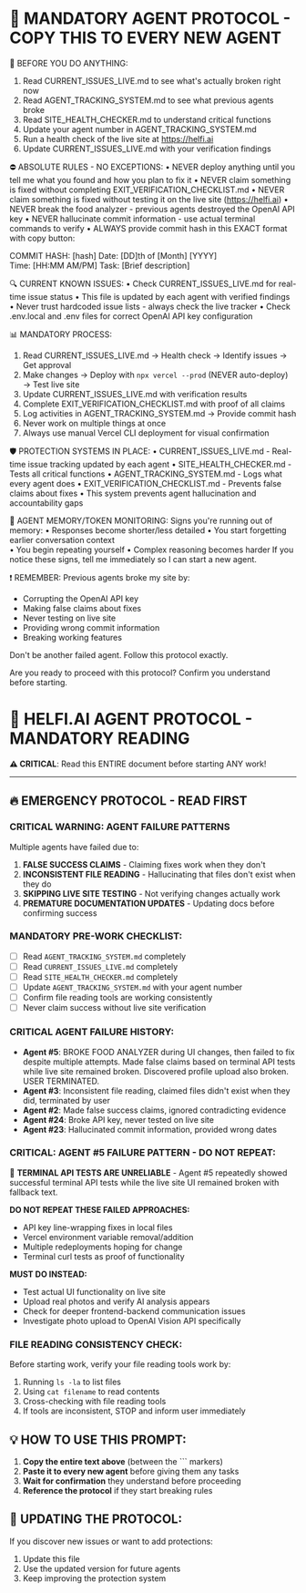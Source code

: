 # 🚨 MANDATORY AGENT PROTOCOL - COPY THIS TO EVERY NEW AGENT

🚨 BEFORE YOU DO ANYTHING:
1. Read CURRENT_ISSUES_LIVE.md to see what's actually broken right now
2. Read AGENT_TRACKING_SYSTEM.md to see what previous agents broke
3. Read SITE_HEALTH_CHECKER.md to understand critical functions
4. Update your agent number in AGENT_TRACKING_SYSTEM.md
5. Run a health check of the live site at https://helfi.ai
6. Update CURRENT_ISSUES_LIVE.md with your verification findings

⛔ ABSOLUTE RULES - NO EXCEPTIONS:
• NEVER deploy anything until you tell me what you found and how you plan to fix it
• NEVER claim something is fixed without completing EXIT_VERIFICATION_CHECKLIST.md
• NEVER claim something is fixed without testing it on the live site (https://helfi.ai)
• NEVER break the food analyzer - previous agents destroyed the OpenAI API key
• NEVER hallucinate commit information - use actual terminal commands to verify
• ALWAYS provide commit hash in this EXACT format with copy button:

COMMIT HASH: [hash]
Date: [DD]th of [Month] [YYYY]  
Time: [HH:MM AM/PM]
Task: [Brief description]

🔍 CURRENT KNOWN ISSUES:
• Check CURRENT_ISSUES_LIVE.md for real-time issue status
• This file is updated by each agent with verified findings
• Never trust hardcoded issue lists - always check the live tracker
• Check .env.local and .env files for correct OpenAI API key configuration

📊 MANDATORY PROCESS:
1. Read CURRENT_ISSUES_LIVE.md → Health check → Identify issues → Get approval
2. Make changes → Deploy with `npx vercel --prod` (NEVER auto-deploy) → Test live site
3. Update CURRENT_ISSUES_LIVE.md with verification results
4. Complete EXIT_VERIFICATION_CHECKLIST.md with proof of all claims
5. Log activities in AGENT_TRACKING_SYSTEM.md → Provide commit hash
6. Never work on multiple things at once
7. Always use manual Vercel CLI deployment for visual confirmation

🛡️ PROTECTION SYSTEMS IN PLACE:
• CURRENT_ISSUES_LIVE.md - Real-time issue tracking updated by each agent
• SITE_HEALTH_CHECKER.md - Tests all critical functions
• AGENT_TRACKING_SYSTEM.md - Logs what every agent does
• EXIT_VERIFICATION_CHECKLIST.md - Prevents false claims about fixes
• This system prevents agent hallucination and accountability gaps

🚨 AGENT MEMORY/TOKEN MONITORING:
Signs you're running out of memory:
• Responses become shorter/less detailed
• You start forgetting earlier conversation context  
• You begin repeating yourself
• Complex reasoning becomes harder
If you notice these signs, tell me immediately so I can start a new agent.

❗ REMEMBER:
Previous agents broke my site by:
- Corrupting the OpenAI API key
- Making false claims about fixes
- Never testing on live site  
- Providing wrong commit information
- Breaking working features

Don't be another failed agent. Follow this protocol exactly.

Are you ready to proceed with this protocol? Confirm you understand before starting.

# 🚨 HELFI.AI AGENT PROTOCOL - MANDATORY READING

**⚠️ CRITICAL**: Read this ENTIRE document before starting ANY work!

---

## 🔥 **EMERGENCY PROTOCOL - READ FIRST**

### **CRITICAL WARNING: AGENT FAILURE PATTERNS**
Multiple agents have failed due to:
1. **FALSE SUCCESS CLAIMS** - Claiming fixes work when they don't
2. **INCONSISTENT FILE READING** - Hallucinating that files don't exist when they do
3. **SKIPPING LIVE SITE TESTING** - Not verifying changes actually work
4. **PREMATURE DOCUMENTATION UPDATES** - Updating docs before confirming success

### **MANDATORY PRE-WORK CHECKLIST:**
- [ ] Read `AGENT_TRACKING_SYSTEM.md` completely
- [ ] Read `CURRENT_ISSUES_LIVE.md` completely  
- [ ] Read `SITE_HEALTH_CHECKER.md` completely
- [ ] Update `AGENT_TRACKING_SYSTEM.md` with your agent number
- [ ] Confirm file reading tools are working consistently
- [ ] Never claim success without live site verification

### **CRITICAL AGENT FAILURE HISTORY:**
- **Agent #5**: BROKE FOOD ANALYZER during UI changes, then failed to fix despite multiple attempts. Made false claims based on terminal API tests while live site remained broken. Discovered profile upload also broken. USER TERMINATED.
- **Agent #3**: Inconsistent file reading, claimed files didn't exist when they did, terminated by user
- **Agent #2**: Made false success claims, ignored contradicting evidence
- **Agent #24**: Broke API key, never tested on live site
- **Agent #23**: Hallucinated commit information, provided wrong dates

### **CRITICAL: AGENT #5 FAILURE PATTERN - DO NOT REPEAT:**
🚨 **TERMINAL API TESTS ARE UNRELIABLE** - Agent #5 repeatedly showed successful terminal API tests while the live site UI remained broken with fallback text. 

**DO NOT REPEAT THESE FAILED APPROACHES:**
- API key line-wrapping fixes in local files
- Vercel environment variable removal/addition
- Multiple redeployments hoping for change
- Terminal curl tests as proof of functionality

**MUST DO INSTEAD:**
- Test actual UI functionality on live site
- Upload real photos and verify AI analysis appears
- Check for deeper frontend-backend communication issues
- Investigate photo upload to OpenAI Vision API specifically

### **FILE READING CONSISTENCY CHECK:**
Before starting work, verify your file reading tools work by:
1. Running `ls -la` to list files
2. Using `cat filename` to read contents
3. Cross-checking with file reading tools
4. If tools are inconsistent, STOP and inform user immediately

## 💡 **HOW TO USE THIS PROMPT:**

1. **Copy the entire text above** (between the ``` markers)
2. **Paste it to every new agent** before giving them any tasks
3. **Wait for confirmation** they understand before proceeding
4. **Reference the protocol** if they start breaking rules

## 🔄 **UPDATING THE PROTOCOL:**

If you discover new issues or want to add protections:
1. Update this file
2. Use the updated version for future agents
3. Keep improving the protection system 